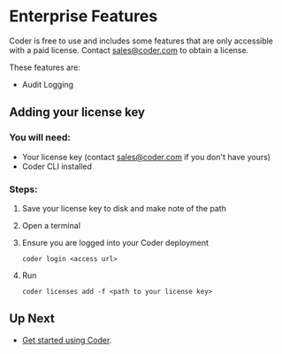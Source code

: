 # Enterprise Features

Coder is free to use and includes some features that are only accessible with a paid license.
Contact sales@coder.com to obtain a license.

These features are:

 * Audit Logging

## Adding your license key

### You will need:

 * Your license key (contact sales@coder.com if you don't have yours)
 * Coder CLI installed

### Steps:

1. Save your license key to disk and make note of the path
2. Open a terminal
3. Ensure you are logged into your Coder deployment

   `coder login <access url>`

4. Run

   `coder licenses add -f <path to your license key>`

## Up Next

- [Get started using Coder](../quickstart.md).
